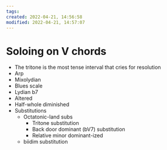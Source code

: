```yaml
---
tags: 
created: 2022-04-21, 14:56:58
modified: 2022-04-21, 14:57:07
---
```


# Soloing on V chords
- The tritone is the most tense interval that cries for resolution
- Arp
- Mixolydian
- Blues scale
- Lydian b7
- Altered
- Half-whole diminished
- Substitutions
	- Octatonic-land subs
		- Tritone substitution
		- Back door dominant (bV7) substitution
		- Relative minor dominant-ized
	- biidim substitution
